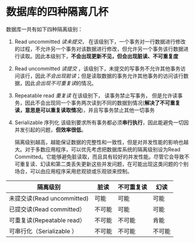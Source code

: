 # 数据库的四种隔离几杯

数据库一共有如下四种隔离级别：

1. Read uncommitted  *读未提交*， 在该级别下，一个事务对一行数据进行修改的过程，不允许另一个事务对该数据进行修改，但允许另一个事务该行数据进行读取。因此本级别下，**不会出现更新不见，但会出现脏读、不可重复度**

2. Read uncommitted *读提交* ，该级别下，未提交的写事务不允许其他事务访问该行，因此*不会出现脏读*；但是读取数据的事务允许其他事务的访问该行数据，因此*会出现不可重复读*的情况。

3. Repeatable read *重复读* 在该级别下， 读事务禁止写事务， 但是允许读事务，因此不会出现同一个事务两次读到不同的数据到情况(**解决了不可重复读，意思是可以重复读取情况**)，并且写事务禁止其他一切事务

4. Serializable 序列化 该级别要求所有事务都必须**串行执行**，因此能避免一切因并发引起的问题，**但效率很低**。





   隔离级别越高，越能保证数据的完整性和一致性，但是对并发性能的影响也越大。对于多数应用程序，可以优先考虑把数据库系统的隔离级别设为Read Committed。它能够避免脏读取，而且具有较好的并发性能。尽管它会导致不可重复读、幻读和第二类丢失更新这些并发问题，在可能出现这类问题的个别场合，可以由应用程序采用悲观锁或乐观锁来控制。

| 隔离级别                   | 脏读   | 不可重复读 | 幻读   |
| -------------------------- | ------ | ---------- | ------ |
| 未提交读(Read uncommitted) | 可能   | 可能       | 可能   |
| 已提交读(Read committed）  | 不可能 | 可能       | 可能   |
| 可重复读(Repeatable read） | 不可能 | 不可能     | 肯能   |
| 可串行化（Serializable ）  | 不可能 | 不可能     | 不可能 |